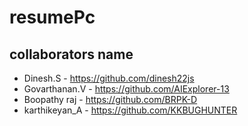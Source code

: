 # resumePc
## collaborators name
- Dinesh.S - https://github.com/dinesh22js
- Govarthanan.V - https://github.com/AIExplorer-13
- Boopathy raj - https://github.com/BRPK-D
- karthikeyan_A - https://github.com/KKBUGHUNTER